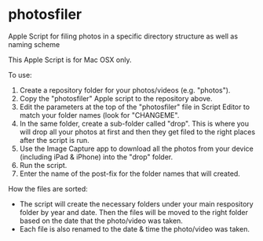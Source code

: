 # photosfiler
Apple Script for filing photos in a specific directory structure as well as naming scheme

This Apple Script is for Mac OSX only.

To use:
<ol>
  <li> Create a repository folder for your photos/videos (e.g. "photos").
  <li> Copy the "photosfiler" Apple script to the repository above.
  <li> Edit the parameters at the top of the "photosfiler" file in Script Editor to match your folder names (look for "CHANGEME".
  <li> In the same folder, create a sub-folder called "drop". This is where you will drop all your photos at first and then they get filed to the right places after the script is run.
  <li> Use the Image Capture app to download all the photos from your device (including iPad & iPhone) into the "drop" folder.
  <li> Run the script.
  <li> Enter the name of the post-fix for the folder names that will created.
</ol>

How the files are sorted:
<ul>
  <li> The script will create the necessary folders under your main respository folder by year and date. Then the files will be moved to the right folder based on the date that the photo/video was taken.
  <li> Each file is also renamed to the date & time the photo/video was taken.
</ul>
